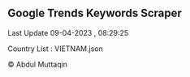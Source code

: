 

## Google Trends Keywords Scraper 
 
Last Update 09-04-2023 , 08:29:25

Country List :
VIETNAM.json



© Abdul Muttaqin 

